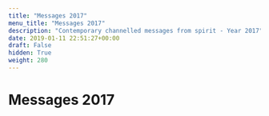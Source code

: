 ```yaml
---
title: "Messages 2017"
menu_title: "Messages 2017"
description: "Contemporary channelled messages from spirit - Year 2017"
date: 2019-01-11 22:51:27+00:00
draft: False
hidden: True
weight: 280
---
```

# Messages 2017
